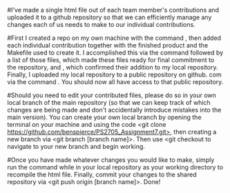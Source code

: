 #I've made a single html file out of each team member's contributions and uploaded it to a github repository so that we can efficiently manage any changes each of us needs to make to our individual contributions. 

#First I created a repo on my own machine with the command <git init>, then added each individual contribution together with the finished product and the Makefile used to create it. I accomplished this  via the command <git add> followed by a list of those files, which made these files ready for final commitment to the repository, and <git commit>, which confirmed their addition to my local repository. Finally, I uploaded my local repository to a public repository on github. com via the command <git push>. You should now all have access to that public repository.

#Should you need to edit your contributed files, please do so in your own local branch of the main repository (so that we can keep track of which changes are being made and don't accidentally introduce mistakes into the main version). You can create your own local branch by opening the terminal on your machine and using the code <git clone https://github.com/benspierce/PS2705_Assignment7.git>, then creating a new branch via <git branch [branch name]>. Then use <git checkout <branch name> to navigate to your new branch and begin working. 

#Once you have made whatever changes you would like to make, simply run the command <make> while in your local repository as your working directory to recompile the html file. Finally, commit your changes to the shared repository via <git push origin [branch name]>. Done!
